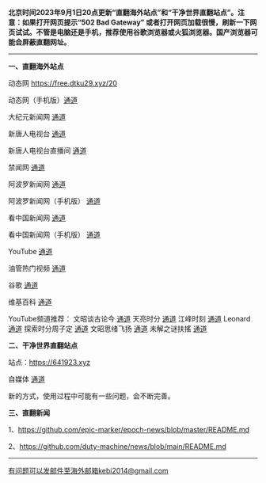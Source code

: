**北京时间2023年9月1日20点更新“直翻海外站点”和“干净世界直翻站点”。注意：如果打开网页提示“502 Bad Gateway” 或者打开网页加载很慢，刷新一下网页试试。不管是电脑还是手机，推荐使用谷歌浏览器或火狐浏览器。国产浏览器可能会屏蔽直翻网址。**

***

**一、直翻海外站点**

动态网 https://free.dtku29.xyz/20 

动态网（手机版）[通道](https://free.dtku29.xyz/21) 

大纪元新闻网 [通道](https://free.dtku29.xyz/90) 

新唐人电视台 [通道](https://free.dtku29.xyz/4) 

新唐人电视台直播间 [通道](https://free.dtku29.xyz/44) 

禁闻网 [通道](https://free.dtku29.xyz/3) 

阿波罗新闻网 [通道](https://free.dtku29.xyz/7) 

阿波罗新闻网（手机版） [通道](https://free.dtku29.xyz/53) 

看中国新闻网 [通道](https://free.dtku29.xyz/26) 

看中国新闻网（手机版） [通道](https://free.dtku29.xyz/54) 

YouTube [通道](https://free.dtku29.xyz/45) 

油管热门视频 [通道](https://free.dtku29.xyz/55) 

谷歌 [通道](https://free.dtku29.xyz/62) 

维基百科 [通道](https://free.dtku29.xyz/63) 

YouTube频道推荐： 文昭谈古论今 [通道](https://free.dtku29.xyz/46)  天亮时分 [通道](https://free.dtku29.xyz/47)  江峰时刻 [通道](https://free.dtku29.xyz/48)  Leonard [通道](https://free.dtku29.xyz/49)  探索时分周子定 [通道](https://free.dtku29.xyz/50) 文昭思绪飞扬 [通道](https://free.dtku29.xyz/51) 未解之谜扶搖 [通道](https://free.dtku29.xyz/52) 

**二、干净世界直翻站点**

站点：https://641923.xyz 

自媒体 [通道](https://641923.xyz/zh-CN?tab=cat19)

新的方式，使用过程中可能有一些问题，会不断完善。

**三、直翻新闻**

1、https://github.com/epic-marker/epoch-news/blob/master/README.md

2、https://github.com/duty-machine/news/blob/main/README.md

***


有问题可以发邮件至海外邮箱kebi2014@gmail.com